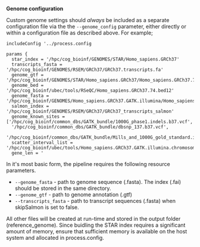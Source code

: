 
**Genome configuration**

Custom genome settings should *always* be included as a separate configuration file via the the `--genome_config` parameter, either directly or within a configuration file as described above. For example;


```
includeConfig '../process.config

params {
  star_index = '/hpc/cog_bioinf/GENOMES/STAR/Homo_sapiens.GRCh37'
  transcripts_fasta = '/hpc/cog_bioinf/GENOMES/RSEM/GRCh37/GRCh37.transcripts.fa'
  genome_gtf = '/hpc/cog_bioinf/GENOMES/STAR/Homo_sapiens.GRCh37/Homo_sapiens.GRCh37.74.gtf'
  genome_bed = '/hpc/cog_bioinf/ubec/tools/RSeQC/Homo_sapiens.GRCh37.74.bed12'
  genome_fasta = '/hpc/cog_bioinf/GENOMES/Homo_sapiens.GRCh37.GATK.illumina/Homo_sapiens.GRCh37.GATK.illumina.fa'
  salmon_index = '/hpc/cog_bioinf/GENOMES/RSEM/GRCh37/GRCh37_transcripts_salmon'
  genome_known_sites = ['/hpc/cog_bioinf/common_dbs/GATK_bundle/1000G_phase1.indels.b37.vcf',
  '/hpc/cog_bioinf/common_dbs/GATK_bundle/dbsnp_137.b37.vcf',
  '/hpc/cog_bioinf/common_dbs/GATK_bundle/Mills_and_1000G_gold_standard.indels.b37.vcf']
  scatter_interval_list = '/hpc/cog_bioinf/ubec/tools/Homo_sapiens.GRCh37.GATK.illumina.chromosomes.interval_list'
  gene_len = '
```


In it's most basic form, the pipeline requires the following resource parameters.

* `--genome_fasta` - path to genome sequence (.fasta). The index (.fai) should be stored in the same directory.
* `--genome_gtf` - path to genome annotation (.gtf)
* `--transcripts_fasta` - path to transcript sequences (.fasta) when skipSalmon is set to false.


All other files will be created at run-time and stored in the output folder (reference_genome). Since buidling the STAR index requires a significant amount of memory, ensure that sufficient memory is available on the host system and allocated in process.config. 
